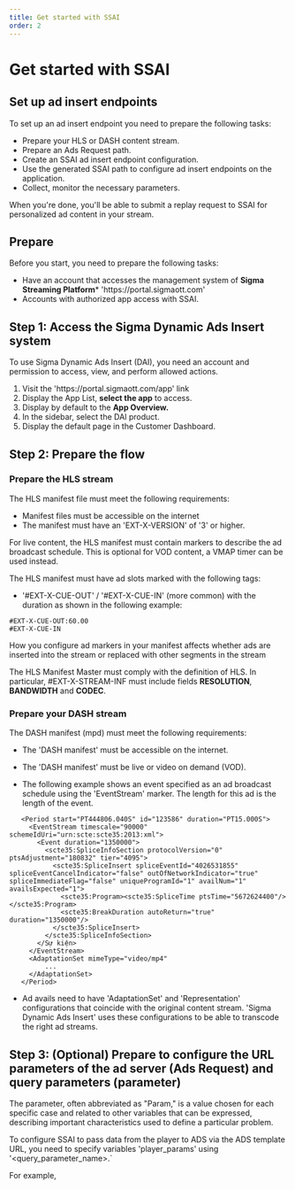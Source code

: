 ```yaml
---
title: Get started with SSAI
order: 2
---
```


# Get started with SSAI

## Set up ad insert endpoints

To set up an ad insert endpoint you need to prepare the following tasks:

- Prepare your HLS or DASH content stream.
- Prepare an Ads Request path.
- Create an SSAI ad insert endpoint configuration.
- Use the generated SSAI path to configure ad insert endpoints on the application.
- Collect, monitor the necessary parameters.

When you're done, you'll be able to submit a replay request to SSAI for personalized ad content in your stream.

## Prepare

Before you start, you need to prepare the following tasks:

- Have an account that accesses the management system of **Sigma Streaming Platform**\* 'https\://portal.sigmaott.com'
- Accounts with authorized app access with SSAI.

## Step 1: Access the Sigma Dynamic Ads Insert system

To use Sigma Dynamic Ads Insert (DAI), you need an account and permission to access, view, and perform allowed actions.

1. Visit the 'https\://portal.sigmaott.com/app' link
2. Display the App List, **select the app** to access.
3. Display by default to the **App Overview.**
4. In the sidebar, select the DAI product.
5. Display the default page in the Customer Dashboard.

## Step 2: Prepare the flow

### Prepare the HLS stream

The HLS manifest file must meet the following requirements:

- Manifest files must be accessible on the internet
- The manifest must have an 'EXT-X-VERSION' of '3' or higher.

For live content, the HLS manifest must contain markers to describe the ad broadcast schedule. This is optional for VOD content, a VMAP timer can be used instead.

The HLS manifest must have ad slots marked with the following tags:

- '#EXT-X-CUE-OUT' / '#EXT-X-CUE-IN' (more common) with the duration as shown in the following example:

```
#EXT-X-CUE-OUT:60.00
#EXT-X-CUE-IN
```

How you configure ad markers in your manifest affects whether ads are inserted into the stream or replaced with other segments in the stream

The HLS Manifest Master must comply with the definition of HLS. In particular, #EXT-X-STREAM-INF must include fields **RESOLUTION**, **BANDWIDTH** and **CODEC**.

### Prepare your DASH stream

The DASH manifest (mpd) must meet the following requirements:

- The 'DASH manifest' must be accessible on the internet.

- The 'DASH manifest' must be live or video on demand (VOD).

- The following example shows an event specified as an ad broadcast schedule using the 'EventStream' marker. The length for this ad is the length of the event.

```
   <Period start="PT444806.040S" id="123586" duration="PT15.000S">
     <EventStream timescale="90000" schemeIdUri="urn:scte:scte35:2013:xml">
       <Event duration="1350000">
         <scte35:SpliceInfoSection protocolVersion="0" ptsAdjustment="180832" tier="4095">
           <scte35:SpliceInsert spliceEventId="4026531855" spliceEventCancelIndicator="false" outOfNetworkIndicator="true" spliceImmediateFlag="false" uniqueProgramId="1" availNum="1" availsExpected="1">
             <scte35:Program><scte35:SpliceTime ptsTime="5672624400"/></scte35:Program>
             <scte35:BreakDuration autoReturn="true" duration="1350000"/>
           </scte35:SpliceInsert>
         </scte35:SpliceInfoSection>
       </Sự kiện>
     </EventStream>
     <AdaptationSet mimeType="video/mp4"
         ...
     </AdaptationSet>
   </Period>
```

- Ad avails need to have 'AdaptationSet' and 'Representation' configurations that coincide with the original content stream. 'Sigma Dynamic Ads Insert' uses these configurations to be able to transcode the right ad streams.

## Step 3: (Optional) Prepare to configure the URL parameters of the ad server (Ads Request) and query parameters (parameter)

The parameter, often abbreviated as "Param," is a value chosen for each specific case and related to other variables that can be expressed, describing important characteristics used to define a particular problem.

To configure SSAI to pass data from the player to ADS via the ADS template URL, you need to specify variables 'player_params' using '\<query_parameter_name>.\`

For example, 
